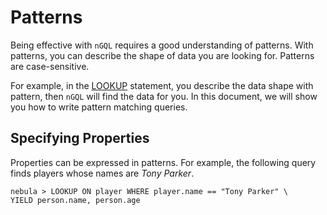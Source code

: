 # Patterns

Being effective with `nGQL` requires a good understanding of patterns. With patterns, you can describe the shape of data you are looking for. Patterns are case-sensitive.

For example, in the [LOOKUP](../4.statement-syntax/2.data-query-and-manipulation-statements/lookup-syntax.md) statement, you describe the data shape with pattern, then `nGQL` will find the data for you.  In this document, we will show you how to write pattern matching queries.

## Specifying Properties

Properties can be expressed in patterns. For example, the following query finds players whose names are _Tony Parker_.

```ngql
nebula > LOOKUP ON player WHERE player.name == "Tony Parker" \
YIELD person.name, person.age
```
